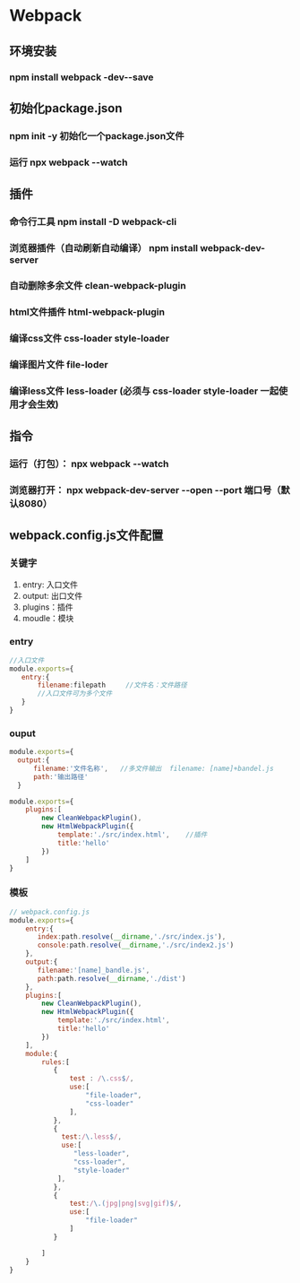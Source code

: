 # Webpack
## 环境安装
### npm install webpack -dev--save
## 初始化package.json
 ### npm init -y     初始化一个package.json文件
 ### 运行         npx webpack --watch
## 插件
 ### 命令行工具    npm install -D webpack-cli
 ### 浏览器插件（自动刷新自动编译） npm install webpack-dev-server
 ### 自动删除多余文件  clean-webpack-plugin
 ### html文件插件  html-webpack-plugin
 ### 编译css文件   css-loader style-loader
 ### 编译图片文件  file-loder
 ### 编译less文件  less-loader   (必须与 css-loader style-loader 一起使用才会生效)
 ## 指令
 ### 运行（打包）： npx webpack --watch
 ### 浏览器打开： npx  webpack-dev-server --open --port 端口号（默认8080）

 ## webpack.config.js文件配置
 ### 关键字
  1. entry: 入口文件
  2. output: 出口文件
  3. plugins：插件
  4. moudle：模块

### entry
```javascript
//入口文件
module.exports={
   entry:{
       filename:filepath     //文件名：文件路径
       //入口文件可为多个文件
   }
}
```
### ouput
```javascript
module.exports={
  output:{
      filename:'文件名称',   //多文件输出  filename: [name]+bandel.js
      path:'输出路径'
  }

```
```javascript
module.exports={
    plugins:[
        new CleanWebpackPlugin(),
        new HtmlWebpackPlugin({
            template:'./src/index.html',    //插件
            title:'hello'
        })
    ]
}

```
### 模板
```javascript
// webpack.config.js
module.exports={
    entry:{
       index:path.resolve(__dirname,'./src/index.js'),
       console:path.resolve(__dirname,'./src/index2.js')
    },
    output:{
       filename:'[name]_bandle.js',
       path:path.resolve(__dirname,'./dist')
    },
    plugins:[
        new CleanWebpackPlugin(),
        new HtmlWebpackPlugin({
            template:'./src/index.html',
            title:'hello'
        })
    ],
    module:{
        rules:[
           {
               test : /\.css$/,
               use:[
                   "file-loader",
                   "css-loader"
               ],
           },
           {
             test:/\.less$/,
             use:[
                "less-loader",
                "css-loader",
                "style-loader"
            ],
           },
           {
               test:/\.(jpg|png|svg|gif)$/,
               use:[
                   "file-loader"
               ]
           }

        ]
    }
}
```